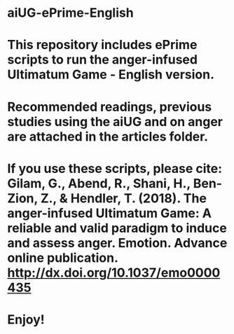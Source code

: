 # aiUG-ePrime-English

# This repository includes ePrime scripts to run the anger-infused Ultimatum Game - English version.

# Recommended readings, previous studies using the aiUG and on anger are attached in the articles folder.

# If you use these scripts, please cite: Gilam, G., Abend, R., Shani, H., Ben-Zion, Z., & Hendler, T. (2018). The anger-infused Ultimatum Game: A reliable and valid paradigm to induce and assess anger. Emotion. Advance online publication. http://dx.doi.org/10.1037/emo0000435

# Enjoy!
